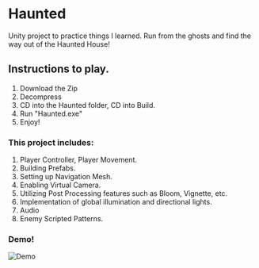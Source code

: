 # Haunted
Unity project to practice things I learned. Run from the ghosts and find the way out of the Haunted House!

## Instructions to play. 

1. Download the Zip
2. Decompress 
3. CD into the Haunted folder, CD into Build. 
4. Run "Haunted.exe"
5. Enjoy!


### This project includes: 

1. Player Controller, Player Movement. 
2. Building Prefabs.
3. Setting up Navigation Mesh.
4. Enabling Virtual Camera.
5. Utilizing Post Processing features such as Bloom, Vignette, etc. 
6. Implementation of global illumination and directional lights.
7. Audio 
8. Enemy Scripted Patterns. 


### Demo!

![Demo](/demo.gif)

